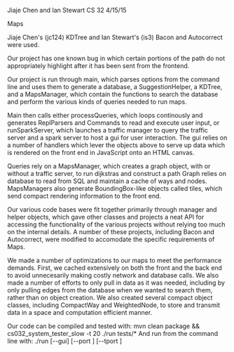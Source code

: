 Jiaje Chen and Ian Stewart
CS 32
4/15/15

Maps

Jiaje Chen's (jc124) KDTree and Ian Stewart's (is3) Bacon and Autocorrect were used.

Our project has one known bug in which certain portions of the path do not appropriately highlight after it has been sent from the frontend.

Our project is run through main, which parses options from the command line and uses them to generate a database, a SuggestionHelper, a KDTree, and a MapsManager, which contain the functions to search the database and perform the various kinds of queries needed to run maps.

Main then calls either processQueries, which loops continously and generates ReplParsers and Commands to read and execute user input, or runSparkServer, which launches a traffic manager to query the traffic server and a spark server to host a gui for user interaction. The gui relies on a number of handlers which lever the objects above to serve up data which is rendered on the front end in JavaScript onto an HTML canvas. 

Queries rely on a MapsManager, which creates a graph object, with or without a traffic server, to run dijkstras and construct a path Graph relies on database to read from SQL and maintain a cache of ways and nodes. MapsManagers also generate BoundingBox-like objects called tiles, which send compact rendering information to the front end.

Our various code bases were fit together primarily through manager and helper objects, which gave other classes and projects a neat API for accessing the functionality of the various projects without relying too much on the internal details. A number of these projects, including Bacon and Autocorrect, were modified to accomodate the specific requirements of Maps.

We made a number of optimizations to our maps to meet the performance demands. First, we cached extensively on both the front and the back end to avoid unnecesarily making costly network and database calls. We also made a number of efforts to only pull in data as it was needed, including by only pulling edges from the database when we wanted to search them, rather than on object creation. We also created several compact object classes, including CompactWay and WeightedNode, to store and transmit data in a space and computation efficient manner.

Our code can be compiled and tested with:
	mvn clean package && cs032_system_tester_slow -t 20 ./run tests/*
And run from the command line with:
	./run [--gui] [--port <int>] [--tport <int>] <db>